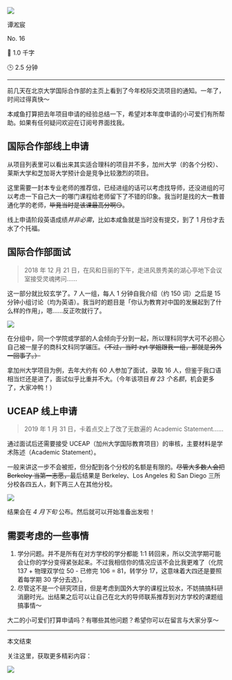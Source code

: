 <section id="frontmatter">
<section id="frontmatter-left">
<img id="avatar" src="https://tva1.sinaimg.cn/large/006y8mN6gy1g73qxb4k8xj30dw0dwgmu.jpg">
<p id="name">谭淞宸</p>
</section>
<section id="frontmatter-right">
<p id="number">No. 16</p>
<p id="word-count">📝 1.0 千字</p>
<p id="time-estimation">🕒 2.5 分钟</p>
</section>
</section>

---

前几天在北京大学国际合作部的主页上看到了今年校际交流项目的通知。一年了，时间过得真快～

本咸鱼打算把去年项目申请的经验总结一下，希望对本年度申请的小可爱们有所帮助。如果有任何疑问欢迎在订阅号界面找我。

## 国际合作部线上申请

从项目列表里可以看出来其实适合理科的项目并不多，加州大学（的各个分校）、莱斯大学和芝加哥大学预计会是竞争比较激烈的项目。

这里需要一封本专业老师的推荐信，已经进组的话可以考虑找导师，还没进组的可以考虑一下自己大一的哪门课程给老师留下了不错的印象。我当时是找的大一教普通化学的老师，~~毕竟当时是该课最高分啊😏️~~。

线上申请阶段英语成绩*并非必需*，比如本咸鱼就是当时没有提交，到了 1 月份才去水了个托福。

## 国际合作部面试

> 2018 年 12 月 21 日，在风和日丽的下午，走进风景秀美的湖心亭地下会议室接受灵魂拷问……

这一部分就比较玄学了。7 人一组，每人 1 分钟自我介绍（约 150 词）之后是 15 分钟小组讨论（均为英语）。我当时的题目是「你认为教育对中国的发展起到了什么样的作用」，嗯……反正吹就行了。

![](http://img.candobear.com/2019-11-11-IMG_2803.PNG)

在分组中，同一个学院或学部的人会倾向于分到一起，所以理科同学大可不必担心自己被一屋子的商科文科同学碾压。~~（不过，当时 zyt 学姐跟我一组，那就是另外一回事了。）~~

拿加州大学项目为例，去年大约有 60 人参加了面试，录取 16 人，但鉴于我口语相当烂还是进了，面试似乎比重并不大。（今年该项目*有 23 个名额*，机会更多了，大家冲鸭！）

## UCEAP 线上申请

> 2019 年 1 月 31 日，卡着点交上了改了无数遍的 Academic Statement……

通过面试后还需要接受 UCEAP（加州大学国际教育项目）的审核，主要材料是学术陈述（Academic Statement）。

一般来讲这一步不会被拒，但分配到各个分校的名额是有限的。~~尽管大多数人会把 Berkeley 当第一志愿，~~最后结果是 Berkeley、Los Angeles 和 San Diego 三所分校各四五人，剩下两三人在其他分校。

![](http://img.candobear.com/2019-11-11-IMG_2802.PNG)

结果会在 *4 月下旬* 公布。然后就可以开始准备出发啦！

## 需要考虑的一些事情

1. 学分问题。并不是所有在对方学校的学分都能 1:1 转回来，所以交流学期可能会让你的学分变得紧张起来。不过我相信你的情况应该不会比我更难了（化院 137 + 物理双学位 50 - 已修完 106 = 81，转学分 17，这意味着大四还是要照着每学期 30 学分去选）。
2. 尽管这不是一个研究项目，但是考虑到国外大学的课程比较水，不妨搞搞科研消磨时光。出结果之后可以让自己在北大的导师联系推荐到对方学校的课题组搞事情～

大二的小可爱们打算申请吗？有哪些其他问题？希望你可以在留言与大家分享～

---

<section id="backmatter">
<p id="end">本文结束</p>
<p id="more">关注这里，获取更多精彩内容：</p>
<img src="https://tva1.sinaimg.cn/large/006y8mN6ly1g77q459r7nj30u00u0tae.jpg">
</section>